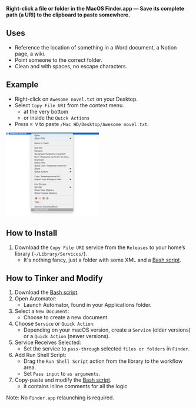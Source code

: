 **Right-click a file or folder in the MacOS Finder.app — Save its complete path (a URI) to the clipboard to paste somewhere.**

## Uses

- Reference the location of something in a Word document, a Notion page, a wiki.
- Point someone to the correct folder.
- Clean and with spaces, no escape characters.

## Example

- Right-click on `Awesome novel.txt` on your Desktop.
- Select `Copy File URI` from the context menu.
  - at the very bottom
  - or inside the `Quick Actions` 
- Press `⌘ V` to paste `/Mac HD/Desktop/Awesome novel.txt`.

<img src="images/usage_illustration_2023-12-28.png" width="50%">

## How to Install

1. Download the `Copy File URI` service from the `Releases` to your home’s library (`~/Library/Services/`).
   - It's nothing fancy, just a folder with some XML and a [Bash script](bash_script/copy_file_or_folder_URI_on_right_click.sh).

## How to Tinker and Modify

1. Download the [Bash script](bash_script/copy_file_or_folder_URI_on_right_click.sh).
2. Open Automator:
    - Launch Automator, found in your Applications folder.
3. Select a `New Document`:
    - Choose to create a new document.
4. Choose `Service` or `Quick Action`:
    - Depending on your macOS version, create a `Service` (older versions) or a `Quick Action` (newer versions).
5. Service Receives Selected:
    - Set the service to `pass-through` selected `files or folders` in `Finder`.
6. Add Run Shell Script:
    - Drag the `Run Shell Script` action from the library to the workflow area.
    - Set `Pass input` to `as arguments`.
7. Copy-paste and modify the [Bash script](bash_script/copy_file_or_folder_URI_on_right_click.sh).
   - it contains inline comments for all the logic

Note: No `Finder.app` relaunching is required.
